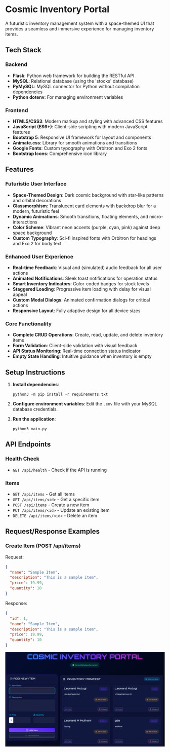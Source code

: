# Cosmic Inventory Portal

A futuristic inventory management system with a space-themed UI that provides a seamless and immersive experience for managing inventory items.

## Tech Stack

### Backend
- **Flask**: Python web framework for building the RESTful API
- **MySQL**: Relational database (using the 'stocks' database)
- **PyMySQL**: MySQL connector for Python without compilation dependencies
- **Python dotenv**: For managing environment variables

### Frontend
- **HTML5/CSS3**: Modern markup and styling with advanced CSS features
- **JavaScript (ES6+)**: Client-side scripting with modern JavaScript features
- **Bootstrap 5**: Responsive UI framework for layout and components
- **Animate.css**: Library for smooth animations and transitions
- **Google Fonts**: Custom typography with Orbitron and Exo 2 fonts
- **Bootstrap Icons**: Comprehensive icon library

## Features

### Futuristic User Interface
- **Space-Themed Design**: Dark cosmic background with star-like patterns and orbital decorations
- **Glassmorphism**: Translucent card elements with backdrop blur for a modern, futuristic feel
- **Dynamic Animations**: Smooth transitions, floating elements, and micro-interactions
- **Color Scheme**: Vibrant neon accents (purple, cyan, pink) against deep space background
- **Custom Typography**: Sci-fi inspired fonts with Orbitron for headings and Exo 2 for body text

### Enhanced User Experience
- **Real-time Feedback**: Visual and (simulated) audio feedback for all user actions
- **Animated Notifications**: Sleek toast notifications for operation status
- **Smart Inventory Indicators**: Color-coded badges for stock levels
- **Staggered Loading**: Progressive item loading with delay for visual appeal
- **Custom Modal Dialogs**: Animated confirmation dialogs for critical actions
- **Responsive Layout**: Fully adaptive design for all device sizes

### Core Functionality
- **Complete CRUD Operations**: Create, read, update, and delete inventory items
- **Form Validation**: Client-side validation with visual feedback
- **API Status Monitoring**: Real-time connection status indicator
- **Empty State Handling**: Intuitive guidance when inventory is empty

## Setup Instructions

1. **Install dependencies**:
   ```
   python3 -m pip install -r requirements.txt
   ```

2. **Configure environment variables**:
   Edit the `.env` file with your MySQL database credentials.

3. **Run the application**:
   ```
   python3 main.py
   ```

## API Endpoints

### Health Check
- `GET /api/health` - Check if the API is running

### Items
- `GET /api/items` - Get all items
- `GET /api/items/<id>` - Get a specific item
- `POST /api/items` - Create a new item
- `PUT /api/items/<id>` - Update an existing item
- `DELETE /api/items/<id>` - Delete an item

## Request/Response Examples

### Create Item (POST /api/items)
Request:
```json
{
  "name": "Sample Item",
  "description": "This is a sample item",
  "price": 19.99,
  "quantity": 10
}
```

Response:
```json
{
  "id": 1,
  "name": "Sample Item",
  "description": "This is a sample item",
  "price": 19.99,
  "quantity": 10
}
```

![alt text](image.png)